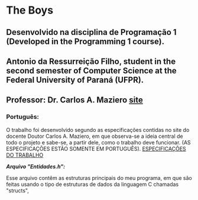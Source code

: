 # The Boys
## Desenvolvido na disciplina de Programação 1 (Developed in the Programming 1 course).
## Antonio da Ressurreição Filho, student in the second semester of Computer Science at the Federal University of Paraná (UFPR).
## Professor: Dr. Carlos A. Maziero [site](https://wiki.inf.ufpr.br/maziero/doku.php?id=start)

### Português:

O trabalho foi desenvolvido segundo as especificações contidas no site do docente Doutor Carlos A. Maziero, em que observa-se a ideia central de todo o 
projeto e sabe-se, a partir dele, como o trabalho deve funcionar. (AS ESPECIFICAÇÕES ESTÃO SOMENTE EM PORTUGUÊS).
[ESPECIFICAÇÕES DO TRABALHO](https://wiki.inf.ufpr.br/maziero/doku.php?id=c:theboys)

***Arquivo "Entidades.h":***

Esse arquivo contêm as estruturas principais do meu programa, em que são feitas usando o tipo de estruturas de dados da linguagem C chamadas "structs",
 
